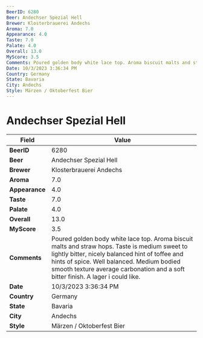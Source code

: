 ```yaml
---
BeerID: 6280
Beer: Andechser Spezial Hell
Brewer: Klosterbrauerei Andechs
Aroma: 7.0
Appearance: 4.0
Taste: 7.0
Palate: 4.0
Overall: 13.0
MyScore: 3.5
Comments: Poured golden body white lace top. Aroma biscuit malts and straw hops. Taste is medium sweet to lightly bitter, nicely balanced hint of toffee and hints of spice. Well balanced. Medium bodied smooth texture average carbonation and a soft bitter finish. A lager i could like.
Date: 10/3/2023 3:36:34 PM
Country: Germany
State: Bavaria
City: Andechs
Style: Märzen / Oktoberfest Bier
---
```


# Andechser Spezial Hell

| Field         | Value |
|---------------|-------|
| **BeerID** | 6280 |
| **Beer** | Andechser Spezial Hell |
| **Brewer** | Klosterbrauerei Andechs |
| **Aroma** | 7.0 |
| **Appearance** | 4.0 |
| **Taste** | 7.0 |
| **Palate** | 4.0 |
| **Overall** | 13.0 |
| **MyScore** | 3.5 |
| **Comments** | Poured golden body white lace top. Aroma biscuit malts and straw hops. Taste is medium sweet to lightly bitter, nicely balanced hint of toffee and hints of spice. Well balanced. Medium bodied smooth texture average carbonation and a soft bitter finish. A lager i could like. |
| **Date** | 10/3/2023 3:36:34 PM |
| **Country** | Germany |
| **State** | Bavaria |
| **City** | Andechs |
| **Style** | Märzen / Oktoberfest Bier |
